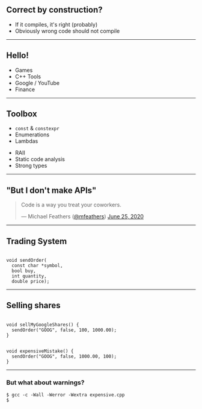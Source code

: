 ## Correct by construction?

<ul>
<li class="fragment">If it compiles, it's right<span class="fragment"> (probably)</span></li>
<li class="fragment">Obviously wrong code should not compile</li>
</ul>

---

## Hello!

* Games
* C++ Tools
* Google / YouTube
* Finance

---

## Toolbox

<div class=w40>

* `const` & `constexpr`
* Enumerations
* Lambdas

</div>

<div class=w60>

* RAII
* Static code analysis
* Strong types

</div>

---

## "But I don't make APIs"

<div>

<blockquote><p>Code is a way you treat your coworkers.</p>&mdash; Michael Feathers (<a href="https://twitter.com/mfeathers">@mfeathers</a>) <a href="https://twitter.com/mfeathers/status/1276275603465887744?ref_src=twsrc%5Etfw">June 25, 2020</a></blockquote>

</div>

---

## Trading System

<pre><code class="cpp" data-trim>
void sendOrder(
  const char *symbol, 
  bool buy, 
  int quantity, 
  double price); 
</code></pre>

---

## Selling shares

<pre><code class="cpp" data-line-numbers data-trim>
void sellMyGoogleShares() {
  sendOrder("GOOG", false, 100, 1000.00); 
}
</code></pre>

<pre class="fragment"><code class="cpp" data-line-numbers data-trim>
void expensiveMistake() {
  sendOrder("GOOG", false, 1000.00, 100); 
}
</code></pre>

---

### But what about warnings?

```
$ gcc -c -Wall -Werror -Wextra expensive.cpp
$
```

